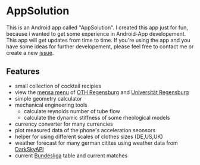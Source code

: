 # AppSolution

This is an Android app called "AppSolution".
I created this app just for fun, because i wanted to get some experience in Android-App developement.
This app will get updates from time to time.
If you're using the app and you have some ideas for further developement, please feel free to contact me or create a new [issue](https://github.com/mjferstl/AppSolution/issues).

## Features
- small collection of cocktail recipies
- view the [mensa menu](https://stwno.de/de/gastronomie/speiseplan/uni-regensburg/mensa-ur) of [OTH Regensburg](https://www.oth-regensburg.de/) and [Universität Regensburg](https://www.uni-regensburg.de/)
- simple geometry calculator
- mechanical engineering tools
  - calculate reynolds number of tube flow
  - calculate the dynamic stiffness of some rheological models
- currency converter for many currencies
- plot measured data of the phone's acceleration seonsors
- helper for using different scales of clothes sizes (DE,US,UK)
- weather forecast for many german citites using weather data from [DarkSkyAPI](https://darksky.net/dev)
- current [Bundesliga](https://www.bundesliga.com/de/bundesliga) table and current matches
